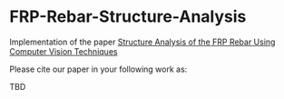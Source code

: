 # FRP-Rebar-Structure-Analysis
Implementation of the paper [Structure Analysis of the FRP Rebar Using Computer Vision Techniques](https://arxiv.org/abs/2304.14358)

Please cite our paper in your following work as:

TBD
